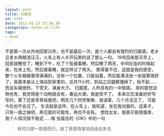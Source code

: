 ```yaml
---
layout: post
title: 归属感 
id: 1355
date: 2011-01-23 23:36:30
categories: notes-of-life
tags:
- mood
---
```


不是第一次从外地回家过年，也不是最后一次，是个人都会有强烈的归属感。老乡见老乡两眼泪汪汪，火车上有人半开玩笑的说了那么一句。  19号回来那天早上，回家就睡觉了，睡到下午，吃了个饭接着睡，然后睡了两天，中间吃饭的时候起来，在床上吃，然后接着睡，就这样过了两天。 累得着不住，这就是我的感受，整个火车厢被塞得满满的，没有一个位置，只能站着，然后能凑活坐一坐就算很好了，我基本是从上海站到家里的，总共11小时，到站之后腿都僵掉了，抬不起……而且车厢很热，下雪天，满身大汗。 归属感，人所具有的一中情感。 家的感觉动物也有，我觉得是个动物就会有，春运大潮，我是受不了。 本来日志准备好好写写的，算了还是草草结尾吧，明天几个同学聚聚，我请客，几个月没见了。 可能今后也不会见了。 生活就是这样，在火车上，我知道，坐在我对面的，这辈子，只有一面之缘吧，再见面的可能性，再也不会有。 想找女友，我表示我很蛋疼，我个人情况很不稳定……唉 张震岳的《OK》中的一句

> 有时只想一夜情而已，放了真感情害怕自由会失去